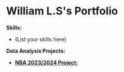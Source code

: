 # William L.S's Portfolio

**Skills:**

* (List your skills here)

**Data Analysis Projects:**

* [**NBA 2023/2024 Project:**](https://github.com/wlshepherd/My_Portolio/blob/main/NBA_Data_Analysis_Project.ipynb)
